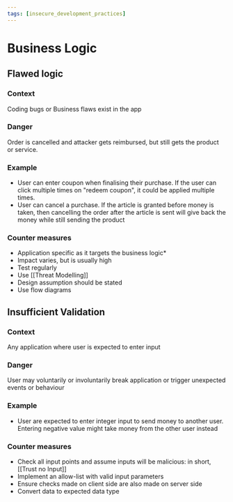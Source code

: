 ```yaml
---
tags: [insecure_development_practices]
---
```

# Business Logic
## Flawed logic
### Context
Coding bugs or Business flaws exist in the app
### Danger
Order is cancelled and attacker gets reimbursed, but still gets the product or service.
### Example
- User can enter coupon when finalising their purchase. If the user can click multiple times on "redeem coupon", it could be applied multiple times.
- User can cancel a purchase. If the article is granted before money is taken, then cancelling the order after the article is sent will give back the money while still sending the product
### Counter measures
- Application specific as it targets the business logic*
- Impact varies, but is usually high
- Test regularly
- Use [[Threat Modelling]]
- Design assumption should be stated
- Use flow diagrams

## Insufficient Validation
### Context
Any application where user is expected to enter input
### Danger
User may voluntarily or involuntarily break application or trigger unexpected events or behaviour
### Example
- User are expected to enter integer input to send money to another user. Entering negative value might take money from the other user instead
### Counter measures
- Check all input points and assume inputs will be malicious: in short, [[Trust no Input]]
- Implement an allow-list with valid input parameters
- Ensure checks made on client side are also made on server side
- Convert data to expected data type